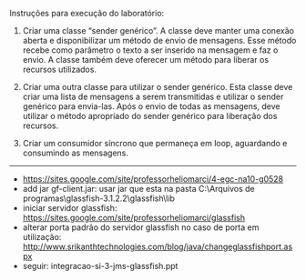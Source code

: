 ﻿Instruções para execução do laboratório:

1. Criar uma classe “sender genérico”. A classe deve manter uma conexão aberta e disponibilizar um método 
   de envio de mensagens. Esse método recebe como parâmetro o texto a ser inserido na mensagem e faz o envio. 
   A classe também deve oferecer um método para liberar os recursos utilizados.

2. Criar uma outra classe para utilizar o sender genérico. Esta classe deve criar uma lista de mensagens a 
   serem transmitidas e utilizar o sender genérico para envia-las. Após o envio de todas as mensagens, deve 
   utilizar o método apropriado do sender genérico para liberação dos recursos.

3. Criar um consumidor síncrono que permaneça em loop, aguardando e consumindo as mensagens.

----
 * https://sites.google.com/site/professorheliomarci/4-egc-na10-g0528
 * add jar gf-client.jar: usar jar que esta na pasta C:\Arquivos de programas\glassfish-3.1.2.2\glassfish\lib
 * iniciar servidor glassfish: https://sites.google.com/site/professorheliomarci/glassfish
  * alterar porta padrão do servidor glassfish no caso de porta em utilização: http://www.srikanthtechnologies.com/blog/java/changeglassfishport.aspx
 * seguir: integracao-si-3-jms-glassfish.ppt

